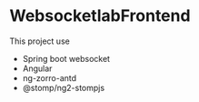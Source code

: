 # WebsocketlabFrontend

This project use
* Spring boot websocket
* Angular
* ng-zorro-antd
* @stomp/ng2-stompjs
